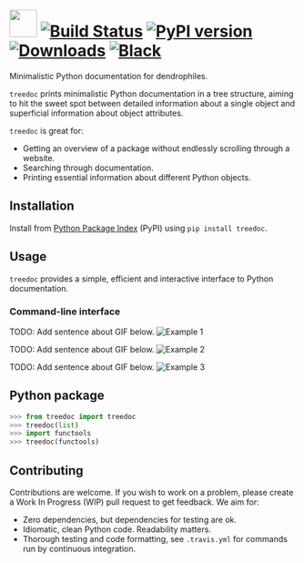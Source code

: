 # <img src="https://github.com/tommyod/treedoc/branding/icons/treedoc_white_rounded.png" height="48"> [![Build Status](https://api.travis-ci.com/tommyod/treedoc.svg?branch=master)](https://travis-ci.com/tommyod/treedoc) [![PyPI version](https://badge.fury.io/py/treedoc.svg)](https://pypi.org/project/treedoc/)  [![Downloads](https://pepy.tech/badge/treedoc)](https://pepy.tech/project/treedoc) [![Black](https://img.shields.io/badge/code%20style-black-000000.svg)](https://github.com/ambv/black)

Minimalistic Python documentation for dendrophiles.

`treedoc` prints minimalistic Python documentation in a tree structure,
aiming to hit the sweet spot between detailed information about
a single object and superficial information about object attributes.

`treedoc` is great for:
- Getting an overview of a package without endlessly scrolling through a website.
- Searching through documentation.
- Printing essential information about different Python objects. 

## Installation

Install from [Python Package Index](https://pypi.org/project/treedoc/) (PyPI) using `pip install treedoc`.

## Usage

`treedoc` provides a simple, efficient and interactive interface to Python
documentation.

### Command-line interface

TODO: Add sentence about GIF below.
![Example
1](https://github.com/tommyod/treedoc/branding/examples/example_list.gif)

TODO: Add sentence about GIF below.
![Example
2](https://github.com/tommyod/treedoc/branding/examples/example_collectionsabc.gif)

TODO: Add sentence about GIF below.
![Example
3](https://github.com/tommyod/treedoc/branding/examples/example_pandas_grep.gif)


## Python package

```python
>>> from treedoc import treedoc
>>> treedoc(list)
>>> import functools
>>> treedoc(functools)
```

## Contributing

Contributions are welcome.
If you wish to work on a problem, please create a Work In Progress (WIP) pull request to get feedback.
We aim for:

- Zero dependencies, but dependencies for testing are ok.
- Idiomatic, clean Python code. Readability matters.
- Thorough testing and code formatting, see `.travis.yml` for commands run by continuous integration.
